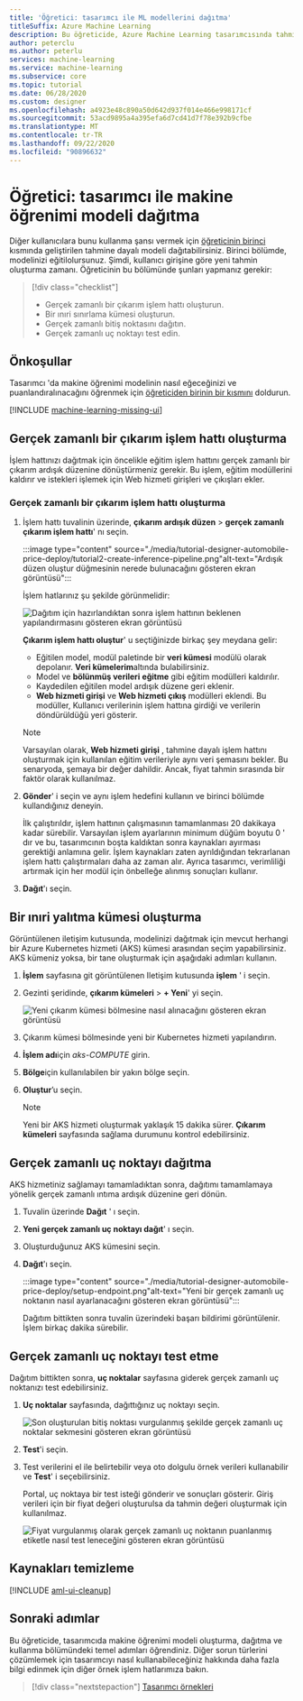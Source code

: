 ```yaml
---
title: 'Öğretici: tasarımcı ile ML modellerini dağıtma'
titleSuffix: Azure Machine Learning
description: Bu öğreticide, Azure Machine Learning tasarımcısında tahmine dayalı analiz çözümünün nasıl oluşturulacağı gösterilmektedir. Sürükle ve bırak modüllerini kullanarak makine öğrenimi modelini eğitme, Puanlama ve dağıtma.
author: peterclu
ms.author: peterlu
services: machine-learning
ms.service: machine-learning
ms.subservice: core
ms.topic: tutorial
ms.date: 06/28/2020
ms.custom: designer
ms.openlocfilehash: a4923e48c890a50d642d937f014e466e998171cf
ms.sourcegitcommit: 53acd9895a4a395efa6d7cd41d7f78e392b9cfbe
ms.translationtype: MT
ms.contentlocale: tr-TR
ms.lasthandoff: 09/22/2020
ms.locfileid: "90896632"
---
```

# <a name="tutorial-deploy-a-machine-learning-model-with-the-designer"></a>Öğretici: tasarımcı ile makine öğrenimi modeli dağıtma


Diğer kullanıcılara bunu kullanma şansı vermek için [öğreticinin birinci](tutorial-designer-automobile-price-train-score.md) kısmında geliştirilen tahmine dayalı modeli dağıtabilirsiniz. Birinci bölümde, modelinizi eğitilolursunuz. Şimdi, kullanıcı girişine göre yeni tahmin oluşturma zamanı. Öğreticinin bu bölümünde şunları yapmanız gerekir:

> [!div class="checklist"]
> * Gerçek zamanlı bir çıkarım işlem hattı oluşturun.
> * Bir ınıri sınırlama kümesi oluşturun.
> * Gerçek zamanlı bitiş noktasını dağıtın.
> * Gerçek zamanlı uç noktayı test edin.

## <a name="prerequisites"></a>Önkoşullar

Tasarımcı 'da makine öğrenimi modelinin nasıl eğeceğinizi ve puanlandıralınacağını öğrenmek için [öğreticiden birinin bir kısmını](tutorial-designer-automobile-price-train-score.md) doldurun.

[!INCLUDE [machine-learning-missing-ui](../../includes/machine-learning-missing-ui.md)]

## <a name="create-a-real-time-inference-pipeline"></a>Gerçek zamanlı bir çıkarım işlem hattı oluşturma

İşlem hattınızı dağıtmak için öncelikle eğitim işlem hattını gerçek zamanlı bir çıkarım ardışık düzenine dönüştürmeniz gerekir. Bu işlem, eğitim modüllerini kaldırır ve istekleri işlemek için Web hizmeti girişleri ve çıkışları ekler.

### <a name="create-a-real-time-inference-pipeline"></a>Gerçek zamanlı bir çıkarım işlem hattı oluşturma

1. İşlem hattı tuvalinin üzerinde, **çıkarım ardışık düzen**  >  **gerçek zamanlı çıkarım işlem hattı**' nı seçin.

    :::image type="content" source="./media/tutorial-designer-automobile-price-deploy/tutorial2-create-inference-pipeline.png"alt-text="Ardışık düzen oluştur düğmesinin nerede bulunacağını gösteren ekran görüntüsü":::

    İşlem hatlarınız şu şekilde görünmelidir: 

   ![Dağıtım için hazırlandıktan sonra işlem hattının beklenen yapılandırmasını gösteren ekran görüntüsü](./media/tutorial-designer-automobile-price-deploy/real-time-inference-pipeline.png)

    **Çıkarım işlem hattı oluştur**' u seçtiğinizde birkaç şey meydana gelir:
    
    * Eğitilen model, modül paletinde bir **veri kümesi** modülü olarak depolanır. **Veri kümelerim**altında bulabilirsiniz.
    * Model ve **bölünmüş verileri** **eğitme** gibi eğitim modülleri kaldırılır.
    * Kaydedilen eğitilen model ardışık düzene geri eklenir.
    * **Web hizmeti girişi** ve **Web hizmeti çıkış** modülleri eklendi. Bu modüller, Kullanıcı verilerinin işlem hattına girdiği ve verilerin döndürüldüğü yeri gösterir.

    > [!NOTE]
    > Varsayılan olarak, **Web hizmeti girişi** , tahmine dayalı işlem hattını oluşturmak için kullanılan eğitim verileriyle aynı veri şemasını bekler. Bu senaryoda, şemaya bir değer dahildir. Ancak, fiyat tahmin sırasında bir faktör olarak kullanılmaz.
    >

1. **Gönder**' i seçin ve aynı işlem hedefini kullanın ve birinci bölümde kullandığınız deneyin.

    İlk çalıştırıldır, işlem hattının çalışmasının tamamlanması 20 dakikaya kadar sürebilir. Varsayılan işlem ayarlarının minimum düğüm boyutu 0 ' dır ve bu, tasarımcının boşta kaldıktan sonra kaynakları ayırması gerektiği anlamına gelir. İşlem kaynakları zaten ayrıldığından tekrarlanan işlem hattı çalıştırmaları daha az zaman alır. Ayrıca tasarımcı, verimliliği artırmak için her modül için önbelleğe alınmış sonuçları kullanır.

1. **Dağıt**'ı seçin.

## <a name="create-an-inferencing-cluster"></a>Bir ınıri yalıtma kümesi oluşturma

Görüntülenen iletişim kutusunda, modelinizi dağıtmak için mevcut herhangi bir Azure Kubernetes hizmeti (AKS) kümesi arasından seçim yapabilirsiniz. AKS kümeniz yoksa, bir tane oluşturmak için aşağıdaki adımları kullanın.

1. **İşlem** sayfasına git görüntülenen Iletişim kutusunda **işlem** ' i seçin.

1. Gezinti şeridinde, **çıkarım kümeleri**  >  **+ Yeni**' yi seçin.

    ![Yeni çıkarım kümesi bölmesine nasıl alınacağını gösteren ekran görüntüsü](./media/tutorial-designer-automobile-price-deploy/new-inference-cluster.png)
   
1. Çıkarım kümesi bölmesinde yeni bir Kubernetes hizmeti yapılandırın.

1. **İşlem adı**için *aks-COMPUTE* girin.
    
1. **Bölge**için kullanılabilen bir yakın bölge seçin.

1. **Oluştur**’u seçin.

    > [!NOTE]
    > Yeni bir AKS hizmeti oluşturmak yaklaşık 15 dakika sürer. **Çıkarım kümeleri** sayfasında sağlama durumunu kontrol edebilirsiniz.
    >

## <a name="deploy-the-real-time-endpoint"></a>Gerçek zamanlı uç noktayı dağıtma

AKS hizmetiniz sağlamayı tamamladıktan sonra, dağıtımı tamamlamaya yönelik gerçek zamanlı ıntıma ardışık düzenine geri dönün.

1. Tuvalin üzerinde **Dağıt** ' ı seçin.

1. **Yeni gerçek zamanlı uç noktayı dağıt**' ı seçin. 

1. Oluşturduğunuz AKS kümesini seçin.

1. **Dağıt**'ı seçin.
    
    :::image type="content" source="./media/tutorial-designer-automobile-price-deploy/setup-endpoint.png"alt-text="Yeni bir gerçek zamanlı uç noktanın nasıl ayarlanacağını gösteren ekran görüntüsü":::

    Dağıtım bittikten sonra tuvalin üzerindeki başarı bildirimi görüntülenir. İşlem birkaç dakika sürebilir.

## <a name="test-the-real-time-endpoint"></a>Gerçek zamanlı uç noktayı test etme

Dağıtım bittikten sonra, **uç noktalar** sayfasına giderek gerçek zamanlı uç noktanızı test edebilirsiniz.

1. **Uç noktalar** sayfasında, dağıttığınız uç noktayı seçin.

    ![Son oluşturulan bitiş noktası vurgulanmış şekilde gerçek zamanlı uç noktalar sekmesini gösteren ekran görüntüsü](./media/tutorial-designer-automobile-price-deploy/endpoints.png)

1. **Test**'i seçin.

1. Test verilerini el ile belirtebilir veya oto dolgulu örnek verileri kullanabilir ve **Test**' i seçebilirsiniz.

    Portal, uç noktaya bir test isteği gönderir ve sonuçları gösterir. Giriş verileri için bir fiyat değeri oluşturulsa da tahmin değeri oluşturmak için kullanılmaz.

    ![Fiyat vurgulanmış olarak gerçek zamanlı uç noktanın puanlanmış etiketle nasıl test leneceğini gösteren ekran görüntüsü](./media/tutorial-designer-automobile-price-deploy/test-endpoint.png)

## <a name="clean-up-resources"></a>Kaynakları temizleme

[!INCLUDE [aml-ui-cleanup](../../includes/aml-ui-cleanup.md)]

## <a name="next-steps"></a>Sonraki adımlar

Bu öğreticide, tasarımcıda makine öğrenimi modeli oluşturma, dağıtma ve kullanma bölümündeki temel adımları öğrendiniz. Diğer sorun türlerini çözümlemek için tasarımcıyı nasıl kullanabileceğiniz hakkında daha fazla bilgi edinmek için diğer örnek işlem hatlarımıza bakın.

> [!div class="nextstepaction"]
> [Tasarımcı örnekleri](samples-designer.md)
